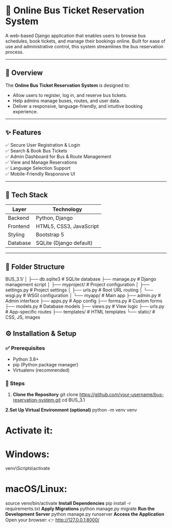 # 🚌 Online Bus Ticket Reservation System

A web-based Django application that enables users to browse bus schedules, book tickets, and manage their bookings online. Built for ease of use and administrative control, this system streamlines the bus reservation process.

---

## 📌 Overview

The **Online Bus Ticket Reservation System** is designed to:
- Allow users to register, log in, and reserve bus tickets.
- Help admins manage buses, routes, and user data.
- Deliver a responsive, language-friendly, and intuitive booking experience.

---

## ✨ Features

✅ Secure User Registration & Login  
✅ Search & Book Bus Tickets  
✅ Admin Dashboard for Bus & Route Management  
✅ View and Manage Reservations  
✅ Language Selection Support  
✅ Mobile-Friendly Responsive UI  

---

## 🧰 Tech Stack

| Layer      | Technology          |
|------------|---------------------|
| Backend    | Python, Django       |
| Frontend   | HTML5, CSS3, JavaScript |
| Styling    | Bootstrap 5          |
| Database   | SQLite (Django default) |

---

## 📁 Folder Structure
BUS_3.1/
│
├── db.sqlite3 # SQLite database
├── manage.py # Django management script
│
├── myproject/ # Project configuration
│ ├── settings.py # Project settings
│ ├── urls.py # Root URL routing
│ └── wsgi.py # WSGI configuration
│
└── myapp/ # Main app
├── admin.py # Admin interface
├── apps.py # App config
├── forms.py # Custom forms
├── models.py # Database models
├── views.py # View logic
├── urls.py # App-specific routes
├── templates/ # HTML templates
└── static/ # CSS, JS, images

## ⚙️ Installation & Setup

### ✅ Prerequisites
- Python 3.8+
- pip (Python package manager)
- Virtualenv (recommended)

### 🧪 Steps

1. **Clone the Repository**
git clone https://github.com/your-username/bus-reservation-system.git
cd BUS_3.1

**2.Set Up Virtual Environment (optional)**
python -m venv venv
# Activate it:
# Windows:
venv\Scripts\activate
# macOS/Linux:
source venv/bin/activate
**Install Dependencies**
pip install -r requirements.txt
**Apply Migrations**
python manage.py migrate
**Run the Development Server**
python manage.py runserver
**Access the Application**
Open your browser:
👉 http://127.0.0.1:8000/



